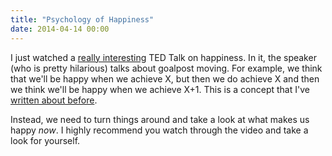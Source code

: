 ```yaml
---
title: "Psychology of Happiness"
date: 2014-04-14 00:00
---
```


I just watched a [really interesting](http://www.ted.com/talks/shawn_achor_the_happy_secret_to_better_work) TED Talk on happiness. In it, the speaker (who is pretty hilarious) talks about goalpost moving. For example, we think that we'll be happy when we achieve X, but then we do achieve X and then we think we'll be happy when we achieve X+1. This is a concept that I've [written about before](https://ashfurrow.com/blog/you-never-arrive).

Instead, we need to turn things around and take a look at what makes us happy _now_. I highly recommend you watch through the video and take a look for yourself.

<!-- more -->
